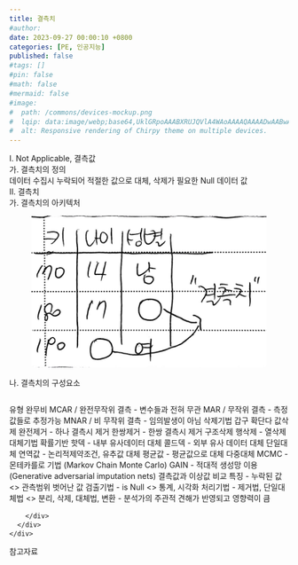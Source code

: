 ```yaml
---
title: 결측치
#author: 
date: 2023-09-27 00:00:10 +0800
categories: [PE, 인공지능]
published: false
#tags: []
#pin: false
#math: false
#mermaid: false
#image:
#  path: /commons/devices-mockup.png
#  lqip: data:image/webp;base64,UklGRpoAAABXRUJQVlA4WAoAAAAQAAAADwAABwAAQUxQSDIAAAARL0AmbZurmr57yyIiqE8oiG0bejIYEQTgqiDA9vqnsUSI6H+oAERp2HZ65qP/VIAWAFZQOCBCAAAA8AEAnQEqEAAIAAVAfCWkAALp8sF8rgRgAP7o9FDvMCkMde9PK7euH5M1m6VWoDXf2FkP3BqV0ZYbO6NA/VFIAAAA
#  alt: Responsive rendering of Chirpy theme on multiple devices.
---
```


<div class="post-wrap">
  <div class="para">
    <div class="para-title">
      I. Not Applicable, 결측값
    </div>
    <div class="para-cntnt">
      <div class="para">
        <div class="para-title">
          가. 결측치의 정의
        </div>
        <div class="para-cntnt">
            데이터 수집시 누락되어 적절한 값으로 대체, 삭제가 필요한 Null 데이터 값
        </div>
      </div>
    </div>
  </div>
  
  <div class="para">
    <div class="para-title">
      II. 결측치
    </div>
    <div class="para-cntnt">
      <div class="para">
        <div class="para-title">
          가. 결측치의 아키텍처
        </div>
        <div class="para-cntnt">
          <figure class="post-figure">
            <img src="/assets/img/posts/결측치.png" alt="결측치">
<!--            <figcaption>Source: Unveiling the Metaverse: Exploring Emerging Trends, Multifaceted Perspectives, and Future Challenges</figcaption>-->
          </figure>
        </div>
      </div>
      <div class="para">
        <div class="para-title">
          나. 결측치의 구성요소
        </div>
        <div class="para-cntnt">
          <table class="post-table">
          </table>
          유형 완무비
  MCAR / 완전무작위 결측 - 변수들과 전혀 무관
  MAR / 무작위 결측 - 측정값들로 추정가능
  MNAR / 비 무작위 결측 - 임의발생이 아님
삭제기법 갑구 확단다
  값삭제
    완전제거 - 하나 결측시 제거
    한쌍제거 - 한쌍 결측시 제거
  구조삭제
    행삭제 - 
    열삭제
대체기법
  확률기반
    핫덱 - 내부 유사데이터 대체
    콜드덱 - 외부 유사 데이터 대체
  단일대체
    연역값 - 논리적제약조건, 유추값 대체
    평균값 - 평균값으로 대체
  다중대체
    MCMC - 몬테카를로 기법 (Markov Chain Monte Carlo)
    GAIN - 적대적 생성망 이용 (Generative adversarial imputation nets)
결측값과 이상값 비교
  특징 - 누락된 값 &lt;&gt; 관측범위 벗어난 값
  검출기법 - is Null &lt;&gt; 통계, 시각화
  처리기법 - 제거법, 단일대체법 &lt;&gt; 분리, 삭제, 대체법, 변환
- 분석가의 주관적 견해가 반영되고 영향력이 큼

        </div>
      </div>
    </div>
  </div>

  <div class="refr-wrap">
    <div class="refr-title">
        참고자료
    </div>
    <ol class="refr-list">
    <!--    <li>(나현식, 최대선) <a target="_blank" href="https://scienceon.kisti.re.kr/commons/util/originalView.do?cn=JAKO202225948430499&oCn=JAKO202225948430499&dbt=JAKO&journal=NJOU00291864">메타버스 보안 위협 요소 및 대응 방안 검토</a></li>-->
    <!--    <li>(M. Uddin, S. Manickam, H. Ullah, M. Obaidat and A. Dandoush) <a target="_blank" href="https://ieeexplore.ieee.org/abstract/document/10138386">Unveiling the Metaverse: Exploring Emerging Trends, Multifaceted Perspectives, and Future Challenges</a></li>-->
    </ol>
  </div>
</div>
